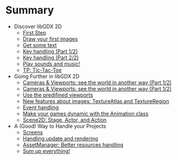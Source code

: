 # Summary #

* Discover libGDX 2D
    * [First Step](tutorial/english-version/chapter-1-discover-libgdx/1-first-step.md)
    * [Draw your first images](tutorial/english-verion/chapter-1-discover-libgdx/2-draw-images.md)
    * [Get some text]()
    * [Key handling (Part 1/2)]()
    * [Key handling (Part 2/2)]()
    * [Play sounds and music!]()
    * [TP: Tic-Tac-Toe]()
* Going Further in libGDX 2D
    * [Cameras & Viewports: see the world in another way (Part 1/2)]()
    * [Cameras & Viewports: see the world in another way (Part 1/2)]()
    * [Use the predifined viewports]()
    * [New features about images: TextureAtlas and TextureRegion]()
    * [Event handling]()
    * [Make your games dynamic with the Animation class]()
    * [Scene2D: Stage, Actor, and Action]()
* A (Good) Way to Handle your Projects
    * [Screens]()
    * [Handling update and rendering]()
    * [AssetManager: Better resources handling]()
    * [Sum up everything!]()
